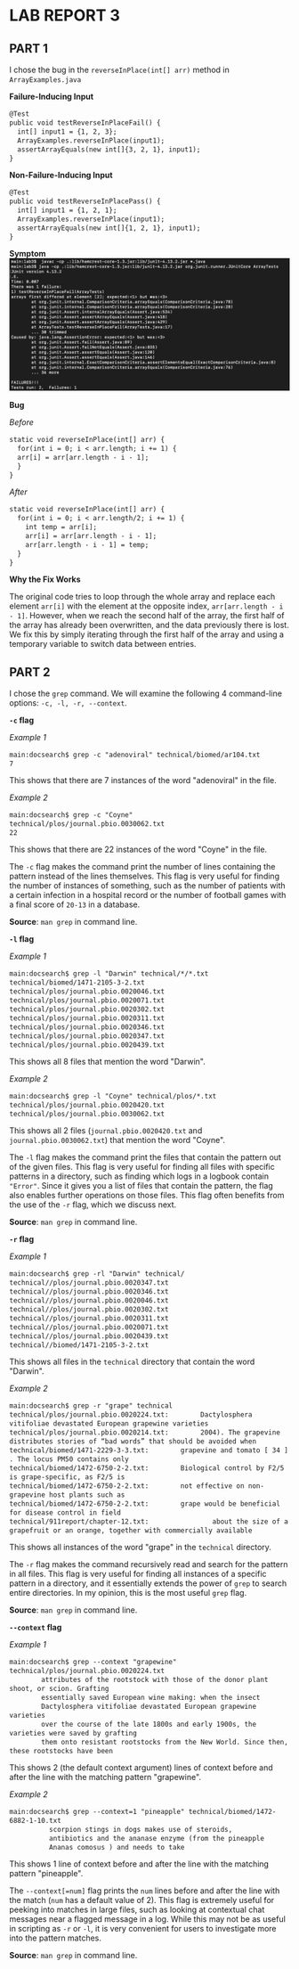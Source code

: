 # LAB REPORT 3

## PART 1
I chose the bug in the ```reverseInPlace(int[] arr)``` method in ```ArrayExamples.java```

**Failure-Inducing Input**
```
@Test
public void testReverseInPlaceFail() {
  int[] input1 = {1, 2, 3};
  ArrayExamples.reverseInPlace(input1);
  assertArrayEquals(new int[]{3, 2, 1}, input1);
}
```

**Non-Failure-Inducing Input**
```
@Test 
public void testReverseInPlacePass() {
  int[] input1 = {1, 2, 1};
  ArrayExamples.reverseInPlace(input1);
  assertArrayEquals(new int[]{1, 2, 1}, input1);
}
```

**Symptom**
![Symptom](/lab3symptoms.png)

**Bug**

*Before*
```
static void reverseInPlace(int[] arr) {
  for(int i = 0; i < arr.length; i += 1) {
  arr[i] = arr[arr.length - i - 1];
  }
}
```
*After*
```
static void reverseInPlace(int[] arr) {
  for(int i = 0; i < arr.length/2; i += 1) {
    int temp = arr[i];
    arr[i] = arr[arr.length - i - 1];
    arr[arr.length - i - 1] = temp;
  }
}
```

**Why the Fix Works**

The original code tries to loop through the whole array and replace each element ```arr[i]``` with the element at the opposite index, ```arr[arr.length - i - 1]```. However, when we reach the second half of the array, the first half of the array has already been overwritten, and the data previously there is lost. We fix this by simply iterating through the first half of the array and using a temporary variable to switch data between entries.

## PART 2

I chose the ```grep``` command. We will examine the following 4 command-line options: ```-c, -l, -r, --context```.

**```-c``` flag**

*Example 1*
```
main:docsearch$ grep -c "adenoviral" technical/biomed/ar104.txt
7
```

This shows that there are 7 instances of the word "adenoviral" in the file.

*Example 2*
```
main:docsearch$ grep -c "Coyne" technical/plos/journal.pbio.0030062.txt
22
```

This shows that there are 22 instances of the word "Coyne" in the file.

The ```-c``` flag makes the command print the number of lines containing the pattern instead of the lines themselves. This flag is very useful for finding the number of instances of something, such as the number of patients with a certain infection in a hospital record or the number of football games with a final score of ```20-13``` in a database.

**Source**: ```man grep``` in command line.

**```-l``` flag**

*Example 1*
```
main:docsearch$ grep -l "Darwin" technical/*/*.txt
technical/biomed/1471-2105-3-2.txt
technical/plos/journal.pbio.0020046.txt
technical/plos/journal.pbio.0020071.txt
technical/plos/journal.pbio.0020302.txt
technical/plos/journal.pbio.0020311.txt
technical/plos/journal.pbio.0020346.txt
technical/plos/journal.pbio.0020347.txt
technical/plos/journal.pbio.0020439.txt

```

This shows all 8 files that mention the word "Darwin".


*Example 2*
```
main:docsearch$ grep -l "Coyne" technical/plos/*.txt                   
technical/plos/journal.pbio.0020420.txt
technical/plos/journal.pbio.0030062.txt
```

This shows all 2 files (```journal.pbio.0020420.txt``` and ```journal.pbio.0030062.txt```) that mention the word "Coyne".

The ```-l``` flag makes the command print the files that contain the pattern out of the given files. This flag is very useful for finding all files with specific patterns in a directory, such as finding which logs in a logbook contain ```"Error"```. Since it gives you a list of files that contain the pattern, the flag also enables further operations on those files. This flag often benefits from the use of the ```-r``` flag, which we discuss next.

**Source**: ```man grep``` in command line.

**```-r``` flag**

*Example 1*
```
main:docsearch$ grep -rl "Darwin" technical/       
technical//plos/journal.pbio.0020347.txt
technical//plos/journal.pbio.0020346.txt
technical//plos/journal.pbio.0020046.txt
technical//plos/journal.pbio.0020302.txt
technical//plos/journal.pbio.0020311.txt
technical//plos/journal.pbio.0020071.txt
technical//plos/journal.pbio.0020439.txt
technical//biomed/1471-2105-3-2.txt
```

This shows all files in the ```technical``` directory that contain the word "Darwin".

*Example 2*
```
main:docsearch$ grep -r "grape" technical
technical/plos/journal.pbio.0020224.txt:        Dactylosphera vitifoliae devastated European grapewine varieties
technical/plos/journal.pbio.0020214.txt:        2004). The grapevine distributes stories of “bad words” that should be avoided when
technical/biomed/1471-2229-3-3.txt:        grapevine and tomato [ 34 ] . The locus PM50 contains only
technical/biomed/1472-6750-2-2.txt:        Biological control by F2/5 is grape-specific, as F2/5 is
technical/biomed/1472-6750-2-2.txt:        not effective on non-grapevine host plants such as 
technical/biomed/1472-6750-2-2.txt:        grape would be beneficial for disease control in field
technical/911report/chapter-12.txt:                about the size of a grapefruit or an orange, together with commercially available
```

This shows all instances of the word "grape" in the ```technical``` directory.

The ```-r``` flag makes the command recursively read and search for the pattern in all files. This flag is very useful for finding all instances of a specific pattern in a directory, and it essentially extends the power of ```grep``` to search entire directories. In my opinion, this is the most useful ```grep``` flag.

**Source**: ```man grep``` in command line.

**```--context``` flag**

*Example 1*
```
main:docsearch$ grep --context "grapewine" technical/plos/journal.pbio.0020224.txt
        attributes of the rootstock with those of the donor plant shoot, or scion. Grafting
        essentially saved European wine making: when the insect 
        Dactylosphera vitifoliae devastated European grapewine varieties
        over the course of the late 1800s and early 1900s, the varieties were saved by grafting
        them onto resistant rootstocks from the New World. Since then, these rootstocks have been
```

This shows 2 (the default context argument) lines of context before and after the line with the matching pattern "grapewine".

*Example 2*
```
main:docsearch$ grep --context=1 "pineapple" technical/biomed/1472-6882-1-10.txt
          scorpion stings in dogs makes use of steroids,
          antibiotics and the ananase enzyme (from the pineapple 
          Ananas comosus ) and needs to take
```

This shows 1 line of context before and after the line with the matching pattern "pineapple".

The ```--context[=num]``` flag prints the ```num``` lines before and after the line with the match (```num``` has a default value of 2). This flag is extremely useful for peeking into matches in large files, such as looking at contextual chat messages near a flagged message in a log. While this may not be as useful in scripting as ```-r``` or ```-l```, it is very convenient for users to investigate more into the pattern matches.

**Source**: ```man grep``` in command line.
